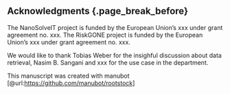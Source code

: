 ## Acknowledgments {.page_break_before}

The NanoSolveIT project is funded by the European Union’s xxx under grant agreement no. xxx.
The RiskGONE project is funded by the European Union’s xxx under grant agreement no. xxx.

We would like to thank Tobias Weber for the insighful discussion about data retrieval,
Nasim B. Sangani and xxx for the use case in the department. 

This manuscript was created with manubot [@url:https://github.com/manubot/rootstock]
